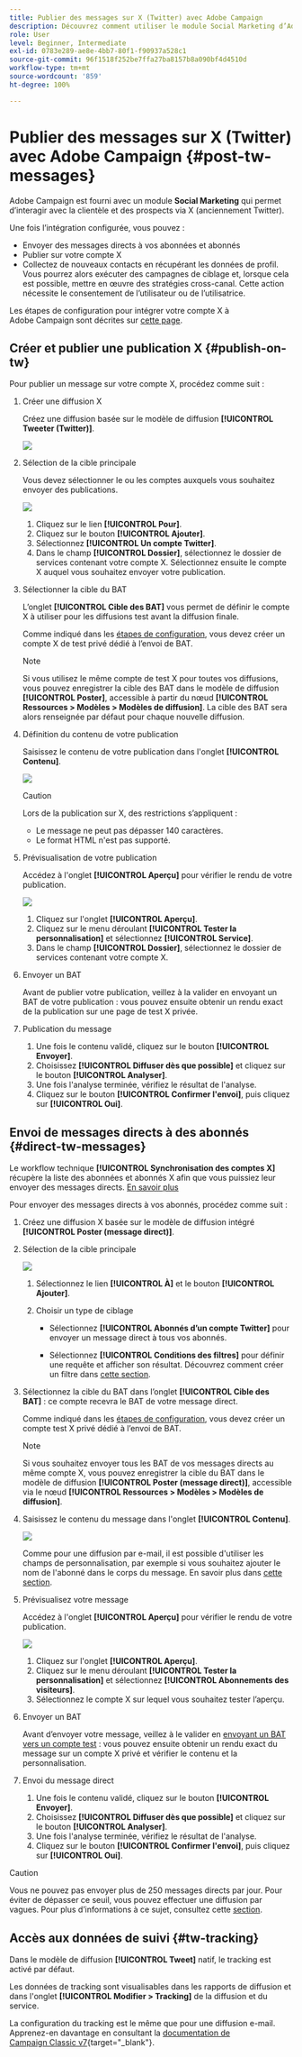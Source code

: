 ```yaml
---
title: Publier des messages sur X (Twitter) avec Adobe Campaign
description: Découvrez comment utiliser le module Social Marketing d’Adobe Campaign pour publier des messages sur X (anciennement Twitter) et envoyer des messages directs à vos abonnées et abonnés.
role: User
level: Beginner, Intermediate
exl-id: 0783e289-ae8e-4bb7-80f1-f90937a528c1
source-git-commit: 96f1518f252be7ffa27ba8157b8a090bf4d4510d
workflow-type: tm+mt
source-wordcount: '859'
ht-degree: 100%

---
```



# Publier des messages sur X (Twitter) avec Adobe Campaign {#post-tw-messages}

Adobe Campaign est fourni avec un module **Social Marketing** qui permet d’interagir avec la clientèle et des prospects via X (anciennement Twitter).

Une fois l’intégration configurée, vous pouvez :

* Envoyer des messages directs à vos abonnées et abonnés
* Publier sur votre compte X
* Collectez de nouveaux contacts en récupérant les données de profil. Vous pourrez alors exécuter des campagnes de ciblage et, lorsque cela est possible, mettre en œuvre des stratégies cross-canal. Cette action nécessite le consentement de l’utilisateur ou de l’utilisatrice.


Les étapes de configuration pour intégrer votre compte X à Adobe Campaign sont décrites sur [cette page](../connect/ac-tw.md).

## Créer et publier une publication X {#publish-on-tw}

Pour publier un message sur votre compte X, procédez comme suit :

1. Créer une diffusion X

   Créez une diffusion basée sur le modèle de diffusion **[!UICONTROL Tweeter (Twitter)]**.

   ![](assets/tw-new-delivery.png)

1. Sélection de la cible principale

   Vous devez sélectionner le ou les comptes auxquels vous souhaitez envoyer des publications.

   ![](assets/tw-define-target.png)

   1. Cliquez sur le lien **[!UICONTROL Pour]**.
   1. Cliquez sur le bouton **[!UICONTROL Ajouter]**.
   1. Sélectionnez **[!UICONTROL Un compte Twitter]**.
   1. Dans le champ **[!UICONTROL Dossier]**, sélectionnez le dossier de services contenant votre compte X. Sélectionnez ensuite le compte X auquel vous souhaitez envoyer votre publication.

1. Sélectionner la cible du BAT

   L’onglet **[!UICONTROL Cible des BAT]** vous permet de définir le compte X à utiliser pour les diffusions test avant la diffusion finale.

   Comme indiqué dans les [étapes de configuration](../connect/ac-tw.md#tw-test-account), vous devez créer un compte X de test privé dédié à l’envoi de BAT.

   >[!NOTE]
   >
   >Si vous utilisez le même compte de test X pour toutes vos diffusions, vous pouvez enregistrer la cible des BAT dans le modèle de diffusion **[!UICONTROL Poster]**, accessible à partir du nœud **[!UICONTROL Ressources > Modèles > Modèles de diffusion]**. La cible des BAT sera alors renseignée par défaut pour chaque nouvelle diffusion.

1. Définition du contenu de votre publication

   Saisissez le contenu de votre publication dans l&#39;onglet **[!UICONTROL Contenu]**.

   ![](assets/tw-delivery-content.png)

   >[!CAUTION]
   >
   >Lors de la publication sur X, des restrictions s’appliquent :
   >
   >* Le message ne peut pas dépasser 140 caractères.
   >* Le format HTML n&#39;est pas supporté.
   >

1. Prévisualisation de votre publication

   Accédez à l&#39;onglet **[!UICONTROL Aperçu]** pour vérifier le rendu de votre publication.

   ![](assets/tw-delivery-preview.png)

   1. Cliquez sur l&#39;onglet **[!UICONTROL Aperçu]**.
   1. Cliquez sur le menu déroulant **[!UICONTROL Tester la personnalisation]** et sélectionnez **[!UICONTROL Service]**.
   1. Dans le champ **[!UICONTROL Dossier]**, sélectionnez le dossier de services contenant votre compte X.

1. Envoyer un BAT

   Avant de publier votre publication, veillez à la valider en envoyant un BAT de votre publication : vous pouvez ensuite obtenir un rendu exact de la publication sur une page de test X privée.

1. Publication du message

   1. Une fois le contenu validé, cliquez sur le bouton **[!UICONTROL Envoyer]**.
   1. Choisissez **[!UICONTROL Diffuser dès que possible]** et cliquez sur le bouton **[!UICONTROL Analyser]**.
   1. Une fois l&#39;analyse terminée, vérifiez le résultat de l&#39;analyse.
   1. Cliquez sur le bouton **[!UICONTROL Confirmer l&#39;envoi]**, puis cliquez sur **[!UICONTROL Oui]**.

## Envoi de messages directs à des abonnés {#direct-tw-messages}

Le workflow technique **[!UICONTROL Synchronisation des comptes X]** récupère la liste des abonnées et abonnés X afin que vous puissiez leur envoyer des messages directs. [En savoir plus](../connect/ac-tw.md#synchro-tw-accounts)

Pour envoyer des messages directs à vos abonnés, procédez comme suit :

1. Créez une diffusion X basée sur le modèle de diffusion intégré **[!UICONTROL Poster (message direct)]**.

1. Sélection de la cible principale

   ![](assets/tw-dm-define-target.png)

   1. Sélectionnez le lien **[!UICONTROL À]** et le bouton **[!UICONTROL Ajouter]**.

   1. Choisir un type de ciblage

      * Sélectionnez **[!UICONTROL Abonnés d’un compte Twitter]** pour envoyer un message direct à tous vos abonnés.

      * Sélectionnez **[!UICONTROL Conditions des filtres]** pour définir une requête et afficher son résultat. Découvrez comment créer un filtre dans [cette section](../audiences/create-filters.md#advanced-filters).

1. Sélectionnez la cible du BAT dans l’onglet **[!UICONTROL Cible des BAT]** : ce compte recevra le BAT de votre message direct.

   Comme indiqué dans les [étapes de configuration](../connect/ac-tw.md#tw-test-account), vous devez créer un compte test X privé dédié à l’envoi de BAT.


   >[!NOTE]
   >
   >Si vous souhaitez envoyer tous les BAT de vos messages directs au même compte X, vous pouvez enregistrer la cible du BAT dans le modèle de diffusion **[!UICONTROL Poster (message direct)]**, accessible via le nœud **[!UICONTROL Ressources > Modèles > Modèles de diffusion]**.

1. Saisissez le contenu du message dans l&#39;onglet **[!UICONTROL Contenu]**.

   ![](assets/tw-dm-content.png)

   Comme pour une diffusion par e-mail, il est possible d&#39;utiliser les champs de personnalisation, par exemple si vous souhaitez ajouter le nom de l&#39;abonné dans le corps du message. En savoir plus dans [cette section](../send/personalize.md).

1. Prévisualisez votre message

   Accédez à l&#39;onglet **[!UICONTROL Aperçu]** pour vérifier le rendu de votre publication.

   ![](assets/tw-dm-preview.png)

   1. Cliquez sur l&#39;onglet **[!UICONTROL Aperçu]**.
   1. Cliquez sur le menu déroulant **[!UICONTROL Tester la personnalisation]** et sélectionnez **[!UICONTROL Abonnements des visiteurs]**.
   1. Sélectionnez le compte X sur lequel vous souhaitez tester l’aperçu.

1. Envoyer un BAT

   Avant d’envoyer votre message, veillez à le valider en [envoyant un BAT vers un compte test](../send/preview-and-proof.md) : vous pouvez ensuite obtenir un rendu exact du message sur un compte X privé et vérifier le contenu et la personnalisation.

1. Envoi du message direct

   1. Une fois le contenu validé, cliquez sur le bouton **[!UICONTROL Envoyer]**.
   1. Choisissez **[!UICONTROL Diffuser dès que possible]** et cliquez sur le bouton **[!UICONTROL Analyser]**.
   1. Une fois l&#39;analyse terminée, vérifiez le résultat de l&#39;analyse.
   1. Cliquez sur le bouton **[!UICONTROL Confirmer l&#39;envoi]**, puis cliquez sur **[!UICONTROL Oui]**.

>[!CAUTION]
>
>Vous ne pouvez pas envoyer plus de 250 messages directs par jour. Pour éviter de dépasser ce seuil, vous pouvez effectuer une diffusion par vagues. Pour plus d’informations à ce sujet, consultez cette [section](configure-and-send.md#sending-using-multiple-waves).


## Accès aux données de suivi {#tw-tracking}

Dans le modèle de diffusion **[!UICONTROL Tweet]** natif, le tracking est activé par défaut.

Les données de tracking sont visualisables dans les rapports de diffusion et dans l&#39;onglet **[!UICONTROL Modifier > Tracking]** de la diffusion et du service.

La configuration du tracking est le même que pour une diffusion e-mail. Apprenez-en davantage en consultant la [documentation de Campaign Classic v7](https://experienceleague.adobe.com/docs/campaign-classic/using/sending-messages/monitoring-deliveries/about-delivery-monitoring.html?lang=fr){target="_blank"}.

